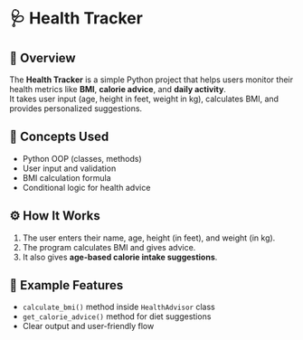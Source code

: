 # 🩺 Health Tracker

## 📘 Overview
The **Health Tracker** is a simple Python project that helps users monitor their health metrics like **BMI**, **calorie advice**, and **daily activity**.  
It takes user input (age, height in feet, weight in kg), calculates BMI, and provides personalized suggestions.

## 🧠 Concepts Used
- Python OOP (classes, methods)
- User input and validation
- BMI calculation formula
- Conditional logic for health advice

## ⚙️ How It Works
1. The user enters their name, age, height (in feet), and weight (in kg).
2. The program calculates BMI and gives advice.
3. It also gives **age-based calorie intake suggestions**.

## 🧩 Example Features
- `calculate_bmi()` method inside `HealthAdvisor` class  
- `get_calorie_advice()` method for diet suggestions  
- Clear output and user-friendly flow


